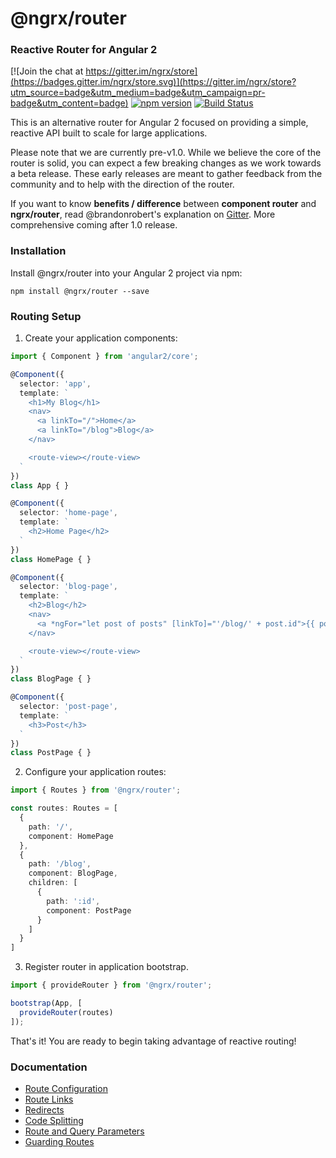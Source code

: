 # @ngrx/router
### Reactive Router for Angular 2
[![Join the chat at https://gitter.im/ngrx/store](https://badges.gitter.im/ngrx/store.svg)](https://gitter.im/ngrx/store?utm_source=badge&utm_medium=badge&utm_campaign=pr-badge&utm_content=badge)
[![npm version](https://badge.fury.io/js/%40ngrx%2Frouter.svg)](https://badge.fury.io/js/%40ngrx%2Frouter)
[![Build Status](https://codeship.com/projects/68a711c0-df45-0133-c764-764018ced76c/status?branch=master)](https://codeship.com/projects/144986)

This is an alternative router for Angular 2 focused on providing a simple, reactive API built to scale for large applications.

Please note that we are currently pre-v1.0. While we believe the core of the router is solid, you can expect a few breaking changes as we work towards a beta release. These early releases are meant to gather feedback from the community and to help with the direction of the router.

If you want to know **benefits / difference** between **component router** and **ngrx/router**, read @brandonrobert's explanation on [Gitter](https://gitter.im/ngrx/store?at=5710e4fc5cd40114649b9399). More comprehensive coming after 1.0 release.

### Installation
Install @ngrx/router into your Angular 2 project via npm:

```
npm install @ngrx/router --save
```

### Routing Setup

1. Create your application components:

  ```ts
  import { Component } from 'angular2/core';

  @Component({
    selector: 'app',
    template: `
      <h1>My Blog</h1>
      <nav>
        <a linkTo="/">Home</a>
        <a linkTo="/blog">Blog</a>
      </nav>

      <route-view></route-view>
    `
  })
  class App { }

  @Component({
    selector: 'home-page',
    template: `
      <h2>Home Page</h2>
    `
  })
  class HomePage { }

  @Component({
    selector: 'blog-page',
    template: `
      <h2>Blog</h2>
      <nav>
        <a *ngFor="let post of posts" [linkTo]="'/blog/' + post.id">{{ post.title }}</a>
      </nav>

      <route-view></route-view>
    `
  })
  class BlogPage { }

  @Component({
    selector: 'post-page',
    template: `
      <h3>Post</h3>
    `
  })
  class PostPage { }
  ```
2. Configure your application routes:

  ```ts
  import { Routes } from '@ngrx/router';

  const routes: Routes = [
    {
      path: '/',
      component: HomePage
    },
    {
      path: '/blog',
      component: BlogPage,
      children: [
        {
          path: ':id',
          component: PostPage
        }
      ]
    }
  ]
  ```

3. Register router in application bootstrap.

  ```ts
  import { provideRouter } from '@ngrx/router';

  bootstrap(App, [
    provideRouter(routes)
  ]);
  ```

That's it! You are ready to begin taking advantage of reactive routing!

### Documentation

* [Route Configuration](./docs/overview/route.md)
* [Route Links](./docs/overview/links.md)
* [Redirects](./docs/overview/redirect.md)
* [Code Splitting](./docs/overview/code-splitting.md)
* [Route and Query Parameters](./docs/overview/params.md)
* [Guarding Routes](./docs/overview/guards.md)
